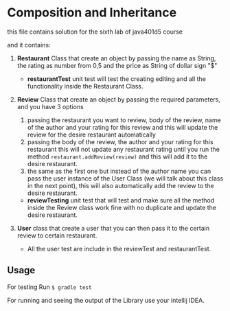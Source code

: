 # Composition and Inheritance

this file contains solution for the sixth lab of java401d5 course

and it contains:

1. **Restaurant** Class that create an object by passing the name as String, the rating as number from 0,5 and the price
   as String of dollar sign "$"
    - **restaurantTest** unit test will test the creating editing and all the functionality inside the Restaurant Class.
2. **Review** Class that create an object by passing the required parameters, and you have 3 options
    1. passing the restaurant you want to review, body of the review, name of the author and your rating for this review
       and this will update the review for the desire restaurant automatically
    2. passing the body of the review, the author and your rating for this restaurant this will not update any
       restaurant rating until you run the method `restaurant.addReview(review)` and this will add it to the desire
       restaurant.
    3. the same as the first one but instead of the author name you can pass the user instance of the User Class (we
       will talk about this class in the next point), this will also automatically add the review to the desire
       restaurant.

    - **reviewTesting** unit test that will test and make sure all the method inside the Review class work fine with no
      duplicate and update the desire restaurant.

3. **User** class that create a user that you can then pass it to the certain review to certain restaurant.
    - All the user test are include in the reviewTest and restaurantTest.

## Usage

For testing Run `$ gradle test`

For running and seeing the output of the Library use your intellij IDEA.

